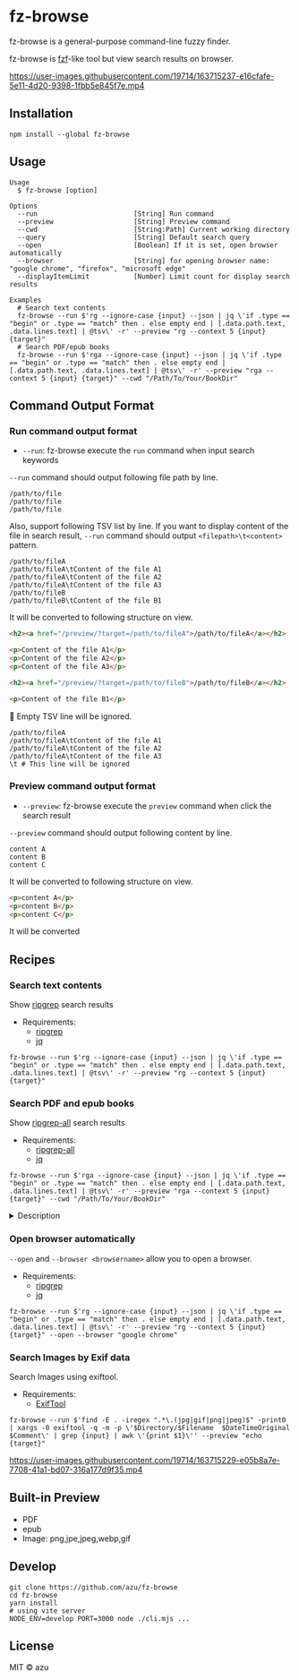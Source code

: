 # fz-browse

fz-browse is a general-purpose command-line fuzzy finder.

fz-browse is [fzf](https://github.com/junegunn/fzf)-like tool but view search results on browser.

https://user-images.githubusercontent.com/19714/163715237-e16cfafe-5e11-4d20-9398-1fbb5e845f7e.mp4

## Installation

    npm install --global fz-browse

## Usage

    Usage
      $ fz-browse [option]

    Options
      --run                        [String] Run command
      --preview                    [String] Preview command
      --cwd                        [String:Path] Current working directory
      --query                      [String] Default search query
      --open                       [Boolean] If it is set, open browser automatically
      --browser                    [String] for opening browser name: "google chrome", "firefox", "microsoft edge"
      --displayItemLimit           [Number] Limit count for display search results

    Examples
      # Search text contents
      fz-browse --run $'rg --ignore-case {input} --json | jq \'if .type == "begin" or .type == "match" then . else empty end | [.data.path.text, .data.lines.text] | @tsv\' -r' --preview "rg --context 5 {input} {target}"
      # Search PDF/epub books
      fz-browse --run $'rga --ignore-case {input} --json | jq \'if .type == "begin" or .type == "match" then . else empty end | [.data.path.text, .data.lines.text] | @tsv\' -r' --preview "rga --context 5 {input} {target}" --cwd "/Path/To/Your/BookDir"

## Command Output Format

### Run command output format

- `--run`: fz-browse execute the `run` command when input search keywords

`--run` command should output following file path by line.

```
/path/to/file
/path/to/file
/path/to/file
```

Also, support following TSV list by line.
If you want to display content of the file in search result, `--run` command should output `<filepath>\t<content>` pattern.

```tsv
/path/to/fileA
/path/to/fileA\tContent of the file A1
/path/to/fileA\tContent of the file A2
/path/to/fileA\tContent of the file A3
/path/to/fileB
/path/to/fileB\tContent of the file B1
```

It will be converted to following structure on view.

```html
<h2><a href="/preview/?target=/path/to/fileA">/path/to/fileA</a></h2>

<p>Content of the file A1</p>
<p>Content of the file A2</p>
<p>Content of the file A3</p>

<h2><a href="/preview/?target=/path/to/fileB">/path/to/fileB</a></h2>

<p>Content of the file B1</p>
```

:memo: Empty TSV line will be ignored.

```tsv
/path/to/fileA
/path/to/fileA\tContent of the file A1
/path/to/fileA\tContent of the file A2
/path/to/fileA\tContent of the file A3
\t # This line will be ignored
```

### Preview command output format

- `--preview`: fz-browse execute the `preview` command when click the search result

`--preview` command should output following content by line.

```
content A
content B
content C
```

It will be converted to following structure on view.

```html
<p>content A</p>
<p>content B</p>
<p>content C</p>
```


It will be converted

## Recipes

### Search text contents

Show [ripgrep](https://github.com/BurntSushi/ripgrep) search results 

- Requirements:
  - [ripgrep](https://github.com/BurntSushi/ripgrep)
  - [jq](https://stedolan.github.io/jq/)

```shell
fz-browse --run $'rg --ignore-case {input} --json | jq \'if .type == "begin" or .type == "match" then . else empty end | [.data.path.text, .data.lines.text] | @tsv\' -r' --preview "rg --context 5 {input} {target}"
```

### Search PDF and epub books

Show [ripgrep-all](https://github.com/phiresky/ripgrep-all) search results

- Requirements:
  - [ripgrep-all](https://github.com/phiresky/ripgrep-all)
  - [jq](https://stedolan.github.io/jq/)

```shell
fz-browse --run $'rga --ignore-case {input} --json | jq \'if .type == "begin" or .type == "match" then . else empty end | [.data.path.text, .data.lines.text] | @tsv\' -r' --preview "rga --context 5 {input} {target}" --cwd "/Path/To/Your/BookDir"
```

<details>
<summary>Description</summary>

It means that convert only "begin" and "match" JSON line to TSV.

```
rga test --json | jq 'if .type == "begin" or .type == "match" then 
  .     # Pass it-self to next pipe
else 
  empty # remove this live
end | [.data.path.text, .data.lines.text] | @tsv'
```

</details>

### Open browser automatically

`--open` and `--browser <browsername>` allow you to open a browser.

- Requirements:
  - [ripgrep](https://github.com/BurntSushi/ripgrep)
  - [jq](https://stedolan.github.io/jq/)

```shell
fz-browse --run $'rg --ignore-case {input} --json | jq \'if .type == "begin" or .type == "match" then . else empty end | [.data.path.text, .data.lines.text] | @tsv\' -r' --preview "rg --context 5 {input} {target}" --open --browser "google chrome"
```

### Search Images by Exif data

Search Images using exiftool.

- Requirements:
  - [ExifTool](https://exiftool.org/)

```shell
fz-browse --run $'find -E . -iregex ".*\.(jpg|gif|png|jpeg)$" -print0 | xargs -0 exiftool -q -m -p \'$Directory/$Filename  $DateTimeOriginal  $Comment\' | grep {input} | awk \'{print $1}\'' --preview "echo {target}"
```

https://user-images.githubusercontent.com/19714/163715229-e05b8a7e-7708-41a1-bd07-316a177d9f35.mp4

## Built-in Preview

- PDF
- epub
- Image: png,jpe,jpeg,webp,gif

## Develop

    git clone https://github.com/azu/fz-browse
    cd fz-browse
    yarn install
    # using vite server
    NODE_ENV=develop PORT=3000 node ./cli.mjs ...

## License

MIT ©️ azu


